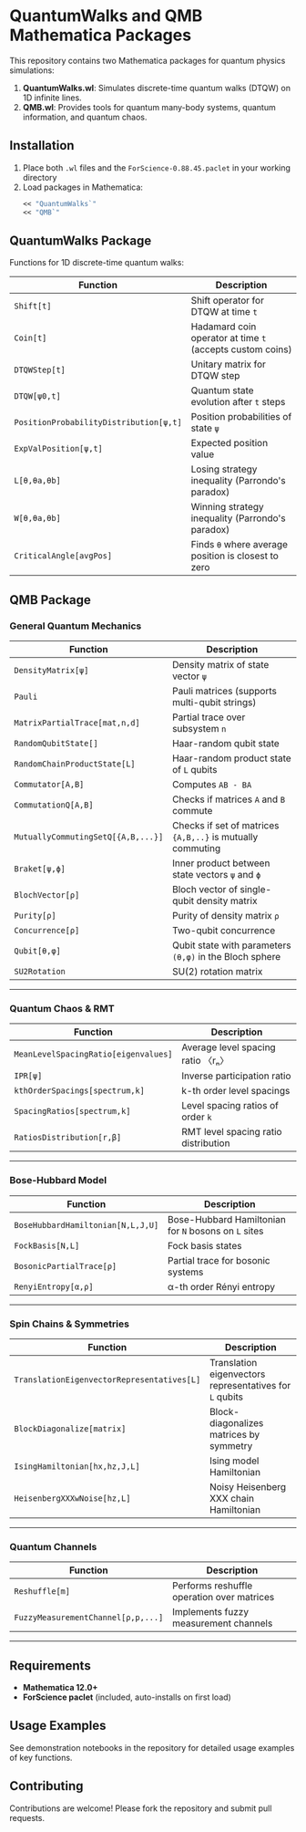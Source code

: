# QuantumWalks and QMB Mathematica Packages

This repository contains two Mathematica packages for quantum physics simulations:

1. **QuantumWalks.wl**: Simulates discrete-time quantum walks (DTQW) on 1D infinite lines.
2. **QMB.wl**: Provides tools for quantum many-body systems, quantum information, and quantum chaos.

## Installation
1. Place both `.wl` files and the `ForScience-0.88.45.paclet` in your working directory
2. Load packages in Mathematica:
   ```mathematica
   << "QuantumWalks`"
   << "QMB`"
   ```

## QuantumWalks Package

Functions for 1D discrete-time quantum walks:

| Function                               | Description                                               |
| -------------------------------------- | --------------------------------------------------------- |
| `Shift[t]`                             | Shift operator for DTQW at time `t`                       |
| `Coin[t]`                              | Hadamard coin operator at time `t` (accepts custom coins) |
| `DTQWStep[t]`                          | Unitary matrix for DTQW step                              |
| `DTQW[ψ0,t]`                           | Quantum state evolution after `t` steps                   |
| `PositionProbabilityDistribution[ψ,t]` | Position probabilities of state `ψ`                       |
| `ExpValPosition[ψ,t]`                  | Expected position value                                   |
| `L[θ,θa,θb]`                           | Losing strategy inequality (Parrondo's paradox)           |
| `W[θ,θa,θb]`                           | Winning strategy inequality (Parrondo's paradox)          |
| `CriticalAngle[avgPos]`                | Finds `θ` where average position is closest to zero       |

## QMB Package

### General Quantum Mechanics

| Function                           | Description                                                |
| ---------------------------------- | ---------------------------------------------------------- |
| `DensityMatrix[ψ]`                 | Density matrix of state vector `ψ`                         |
| `Pauli`                            | Pauli matrices (supports multi-qubit strings)              |
| `MatrixPartialTrace[mat,n,d]`      | Partial trace over subsystem `n`                           |
| `RandomQubitState[]`               | Haar-random qubit state                                    |
| `RandomChainProductState[L]`       | Haar-random product state of `L` qubits                    |
| `Commutator[A,B]`                  | Computes `AB - BA`                                         |
| `CommutationQ[A,B]`                | Checks if matrices `A` and `B` commute                     |
| `MutuallyCommutingSetQ[{A,B,...}]` | Checks if set of matrices `{A,B,..}` is mutually commuting |
| `Braket[ψ,ϕ]`                      | Inner product between state vectors `ψ` and `ϕ`            |
| `BlochVector[ρ]`                   | Bloch vector of single-qubit density matrix                |
| `Purity[ρ]`                        | Purity of density matrix `ρ`                               |
| `Concurrence[ρ]`                   | Two-qubit concurrence                                      |
| `Qubit[θ,φ]`                       | Qubit state with parameters `(θ,φ)` in the Bloch sphere    |
| `SU2Rotation`                      | SU(2) rotation matrix                                      |

---

### Quantum Chaos & RMT

| Function                             | Description                          |
| ------------------------------------ | ------------------------------------ |
| `MeanLevelSpacingRatio[eigenvalues]` | Average level spacing ratio 〈rₙ〉   |
| `IPR[ψ]`                             | Inverse participation ratio          |
| `kthOrderSpacings[spectrum,k]`       | k-th order level spacings            |
| `SpacingRatios[spectrum,k]`          | Level spacing ratios of order `k`    |
| `RatiosDistribution[r,β]`            | RMT level spacing ratio distribution |

---

### Bose-Hubbard Model

| Function                          | Description                                          |
| --------------------------------- | ---------------------------------------------------- |
| `BoseHubbardHamiltonian[N,L,J,U]` | Bose-Hubbard Hamiltonian for `N` bosons on `L` sites |
| `FockBasis[N,L]`                  | Fock basis states                                    |
| `BosonicPartialTrace[ρ]`          | Partial trace for bosonic systems                    |
| `RenyiEntropy[α,ρ]`               | α-th order Rényi entropy                             |

---

### Spin Chains & Symmetries

| Function                                   | Description                                             |
| ------------------------------------------ | ------------------------------------------------------- |
| `TranslationEigenvectorRepresentatives[L]` | Translation eigenvectors representatives for `L` qubits |
| `BlockDiagonalize[matrix]`                 | Block-diagonalizes matrices by symmetry                 |
| `IsingHamiltonian[hx,hz,J,L]`              | Ising model Hamiltonian                                 |
| `HeisenbergXXXwNoise[hz,L]`                | Noisy Heisenberg XXX chain Hamiltonian                  |

---

### Quantum Channels

| Function                           | Description                                |
| ---------------------------------- | ------------------------------------------ |
| `Reshuffle[m]`                     | Performs reshuffle operation over matrices |
| `FuzzyMeasurementChannel[ρ,p,...]` | Implements fuzzy measurement channels      |

---

## Requirements

- **Mathematica 12.0+**
- **ForScience paclet** (included, auto-installs on first load)

## Usage Examples

See demonstration notebooks in the repository for detailed usage examples of key functions.

## Contributing

Contributions are welcome! Please fork the repository and submit pull requests.
